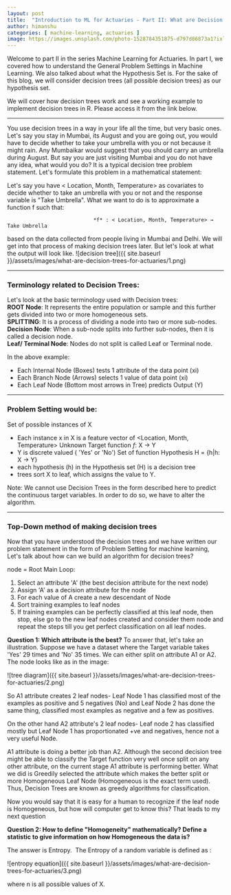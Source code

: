```yaml
---
layout: post
title:  "Introduction to ML for Actuaries - Part II: What are Decision Trees?"
author: himanshu
categories: [ machine-learning, actuaries ]
image: https://images.unsplash.com/photo-1528784351875-d797d86873a1?ixlib=rb-1.2.1&auto=format&fit=crop&w=750&q=80
---
```


Welcome to part II in the series Machine Learning for Actuaries. In part I, we covered how to understand the General Problem Settings in Machine Learning. We also talked about what the Hypothesis Set is. For the sake of this blog, we will consider decision trees (all possible decision trees) as our hypothesis set.

We will cover how decision trees work and see a working example to implement decision trees in R. Please access it from the link below.

---

You use decision trees in a way in your life all the time, but very basic ones. Let's say you stay in Mumbai, its August and you are going out, you would have to decide whether to take your umbrella with you or not because it might rain. Any Mumbaikar would suggest that you should carry an umbrella during August. But say you are just visiting Mumbai and you do not have any idea, what would you do? It is a typical decision tree problem statement. Let's formulate this problem in a mathematical statement:

Let's say you have < Location, Month, Temperature> as covariates to decide whether to take an umbrella with you or not and the response variable is "Take Umbrella". What we want to do is to approximate a function f such that:

                                *f* : < Location, Month, Temperature> → Take Umbrella

based on the data collected from people living in Mumbai and Delhi. We will get into that process of making decision trees later. But let's look at what the output will look like.
![decision tree]({{ site.baseurl }}/assets/images/what-are-decision-trees-for-actuaries/1.png)

---

### Terminology related to Decision Trees:
Let's look at the basic terminology used with Decision trees:<br>
**ROOT Node**: It represents the entire population or sample and this further gets divided into two or more homogeneous sets.<br>
**SPLITTING**: It is a process of dividing a node into two or more sub-nodes.<br>
**Decision Node**: When a sub-node splits into further sub-nodes, then it is called a decision node.<br>
**Leaf/ Terminal Node**: Nodes do not split is called Leaf or Terminal node.<br>

In the above example:
- Each Internal Node (Boxes) tests 1 attribute of the data point (xi)
- Each Branch Node (Arrows) selects 1 value of data point (xi)
- Each Leaf Node (Bottom most arrows in Tree) predicts Output (Y)

---

### Problem Setting would be:
Set of possible instances of X
- Each instance x in X is a feature vector of <Location, Month, Temperature>
Unknown Target function *f*: X → Y
- Y is discrete valued ( 'Yes' or 'No')
Set of function Hypothesis H = {h|h: X → Y}
- each hypothesis (h) in the Hypothesis set (H) is a decision tree
- trees sort X to leaf, which assigns the value to Y.

Note: We cannot use Decision Trees in the form described here to predict the continuous target variables. In order to do so, we have to alter the algorithm.


---

### Top-Down method of making decision trees
Now that you have understood the decision trees and we have written our problem statement in the form of Problem Setting for machine learning, Let's talk about how can we build an algorithm for decision trees?

node = Root
Main Loop:
1. Select an attribute 'A' (the best decision attribute for the next node)
2. Assign 'A' as a decision attribute for the node
3. For each value of A create a new descendant of Node
4. Sort training examples to leaf nodes
5. If training examples can be perfectly classified at this leaf node, then stop, else go to the new leaf nodes created and consider them node and repeat the steps till you get perfect classification on all leaf nodes.

**Question 1: Which attribute is the best?**
To answer that, let's take an illustration. Suppose we have a dataset where the Target variable takes 'Yes' 29 times and 'No' 35 times. We can either split on attribute A1 or A2. The node looks like as in the image:

![tree diagram]({{ site.baseurl }}/assets/images/what-are-decision-trees-for-actuaries/2.png)

So A1 attribute creates 2 leaf nodes- Leaf Node 1 has classified most of the examples as positive and 5 negatives (No) and Leaf Node 2 has done the same thing, classified most examples as negative and a few as positives.

On the other hand A2 attribute's 2 leaf nodes- Leaf node 2 has classified mostly but Leaf Node 1 has proportionated +ve and negatives, hence not a very useful Node.

A1 attribute is doing a better job than A2. Although the second decision tree might be able to classify the Target function very well once split on any other attribute, on the current stage A1 attribute is performing better. What we did is Greedily selected the attribute which makes the better split or more Homogeneous Leaf Node (Homogeneous is the exact term used). Thus, Decision Trees are known as greedy algorithms for classification.

Now you would say that it is easy for a human to recognize if the leaf node is Homogeneous, but how will computer get to know this? That leads to my next question

**Question 2: How to define "Homogeneity" mathematically? Define a statistic to give information on how Homogeneous the data is?**

The answer is Entropy. 
The Entropy of a random variable is defined as :

![entropy equation]({{ site.baseurl }}/assets/images/what-are-decision-trees-for-actuaries/3.png)

where n is all possible values of X.

